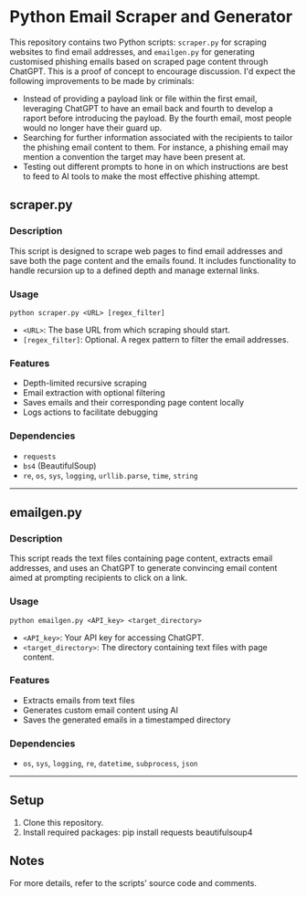 # Python Email Scraper and Generator

This repository contains two Python scripts: `scraper.py` for scraping websites to find email addresses, and `emailgen.py` for generating customised phishing emails based on scraped page content through ChatGPT.
This is a proof of concept to encourage discussion. I'd expect the following improvements to be made by criminals:
- Instead of providing a payload link or file within the first email, leveraging ChatGPT to have an email back and fourth to develop a raport before introducing the payload. By the fourth email, most people would no longer have their guard up.
- Searching for further information associated with the recipients to tailor the phishing email content to them. For instance, a phishing email may mention a convention the target may have been present at.
- Testing out different prompts to hone in on which instructions are best to feed to AI tools to make the most effective phishing attempt.

## scraper.py

### Description
This script is designed to scrape web pages to find email addresses and save both the page content and the emails found. It includes functionality to handle recursion up to a defined depth and manage external links.

### Usage
`python scraper.py <URL> [regex_filter]`

- `<URL>`: The base URL from which scraping should start.
- `[regex_filter]`: Optional. A regex pattern to filter the email addresses.

### Features
- Depth-limited recursive scraping
- Email extraction with optional filtering
- Saves emails and their corresponding page content locally
- Logs actions to facilitate debugging

### Dependencies
- `requests`
- `bs4` (BeautifulSoup)
- `re`, `os`, `sys`, `logging`, `urllib.parse`, `time`, `string`

---

## emailgen.py

### Description
This script reads the text files containing page content, extracts email addresses, and uses an ChatGPT to generate convincing email content aimed at prompting recipients to click on a link.

### Usage
`python emailgen.py <API_key> <target_directory>`

- `<API_key>`: Your API key for accessing ChatGPT.
- `<target_directory>`: The directory containing text files with page content.

### Features
- Extracts emails from text files
- Generates custom email content using AI
- Saves the generated emails in a timestamped directory

### Dependencies
- `os`, `sys`, `logging`, `re`, `datetime`, `subprocess`, `json`

---

## Setup

1. Clone this repository.
2. Install required packages:
pip install requests beautifulsoup4


## Notes

For more details, refer to the scripts' source code and comments.
